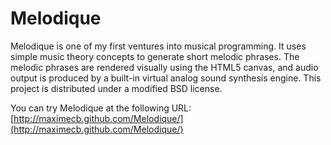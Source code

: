 Melodique
=========

Melodique is one of my first ventures into musical programming. It uses
simple music theory concepts to generate short melodic phrases. The melodic
phrases are rendered visually using the HTML5 canvas, and audio output is
produced by a built-in virtual analog sound synthesis engine. This project is 
distributed under a modified BSD license.

You can try Melodique at the following URL:
[http://maximecb.github.com/Melodique/](http://maximecb.github.com/Melodique/)


